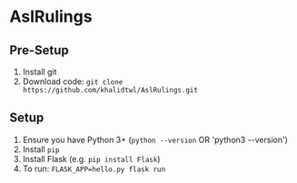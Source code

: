 # AslRulings

## Pre-Setup
1. Install git
2. Download code: `git clone https://github.com/khalidtwl/AslRulings.git`

## Setup
1. Ensure you have Python 3+ (`python --version` OR 'python3 --version')
2. Install `pip`
3. Install Flask (e.g. `pip install Flask`)
4. To run: `FLASK_APP=hello.py flask run`
